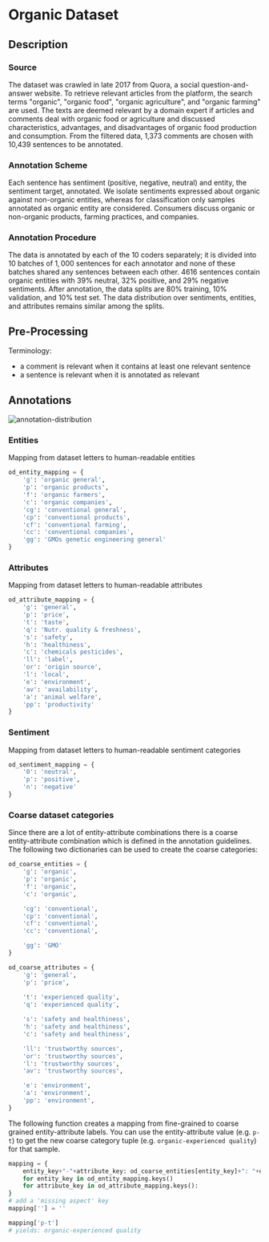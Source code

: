 # Organic Dataset

## Description ##

### Source

The dataset was crawled in late 2017 from Quora, a social question-and-answer website. To retrieve relevant articles from the platform, the search terms "organic", "organic food", "organic agriculture", and "organic farming" are used. The texts are deemed relevant by a domain expert if articles and comments deal with organic food or agriculture and discussed characteristics, advantages, and disadvantages of organic food production and consumption. 
From the filtered data, 1,373 comments are chosen with 10,439 sentences to be annotated.

### Annotation Scheme

Each sentence has sentiment (positive, negative, neutral) and entity, the sentiment target, annotated. We isolate sentiments expressed about organic against non-organic entities, whereas for classification only samples annotated as organic entity are considered. Consumers discuss organic or non-organic products, farming practices, and companies.

### Annotation Procedure

The data is annotated by each of the 10 coders separately; it is divided into 10 batches of $1,000$ sentences for each annotator and none of these batches shared any sentences between each other. 
4616 sentences contain organic entities with 39% neutral, 32% positive, and 29% negative sentiments.
After annotation, the data splits are 80% training, 10% validation, and 10% test set. The data distribution over sentiments, entities, and attributes remains similar among the splits.



## Pre-Processing

Terminology:

- a comment is relevant when it contains at least one relevant sentence
- a sentence is relevant when it is annotated as relevant

## Annotations

![annotation-distribution](https://user-images.githubusercontent.com/875050/116995733-ba194b80-acda-11eb-8ed6-acd000e072c4.png)


### Entities

Mapping from dataset letters to human-readable entities

```python
od_entity_mapping = {
	'g': 'organic general',
	'p': 'organic products',
	'f': 'organic farmers',
	'c': 'organic companies',
	'cg': 'conventional general',
	'cp': 'conventional products',
	'cf': 'conventional farming',
	'cc': 'conventional companies',
	'gg': 'GMOs genetic engineering general'										
}
```

### Attributes
Mapping from dataset letters to human-readable attributes

```python
od_attribute_mapping = {
	'g': 'general',
	'p': 'price',
	't': 'taste',
	'q': 'Nutr. quality & freshness',
	's': 'safety',
	'h': 'healthiness',
	'c': 'chemicals pesticides',
	'll': 'label',
	'or': 'origin source',
	'l': 'local',
	'e': 'environment',
	'av': 'availability',
	'a': 'animal welfare',
	'pp': 'productivity'
}
```

### Sentiment
Mapping from dataset letters to human-readable sentiment categories

```python
od_sentiment_mapping = {
	'0': 'neutral',
	'p': 'positive',
	'n': 'negative'
}
```

### Coarse dataset categories
Since there are a lot of entity-attribute combinations there is a coarse entity-attribute combination which is defined in the annotation guidelines.
The following two dictionaries can be used to create the coarse categories:

```python
od_coarse_entities = {
	'g': 'organic',
	'p': 'organic',
	'f': 'organic',
	'c': 'organic',

	'cg': 'conventional',
	'cp': 'conventional',
	'cf': 'conventional',
	'cc': 'conventional',

	'gg': 'GMO'
}

od_coarse_attributes = {
	'g': 'general',
	'p': 'price',
	
	't': 'experienced quality',
	'q': 'experienced quality',

	's': 'safety and healthiness',
	'h': 'safety and healthiness',
	'c': 'safety and healthiness',

	'll': 'trustworthy sources',
	'or': 'trustworthy sources',
	'l': 'trustworthy sources',
	'av': 'trustworthy sources',

	'e': 'environment',
	'a': 'environment',
	'pp': 'environment',
}
```

The following function creates a mapping from fine-grained to coarse grained entity-attribute labels.
You can use the entity-attribute value (e.g. `p-t`) to get the new coarse category tuple (e.g. `organic-experienced quality`) for that sample.

```python
mapping = {
    entity_key+"-"+attribute_key: od_coarse_entities[entity_key]+": "+od_coarse_attributes[attribute_key]
    for entity_key in od_entity_mapping.keys()
    for attribute_key in od_attribute_mapping.keys():
}
# add a 'missing aspect' key
mapping[''] = ''

mapping['p-t']
# yields: organic-experienced quality
```


